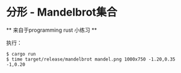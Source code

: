 # 分形 - Mandelbrot集合

** 来自于programming rust 小练习 ** 

执行：

```
$ cargo run
$ time target/release/mandelbrot mandel.png 1000x750 -1.20,0.35 -1,0.20
```
